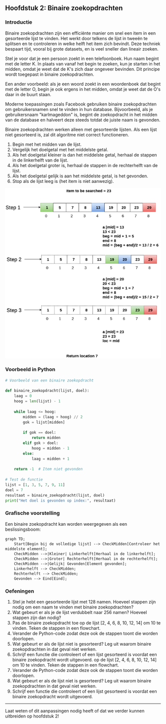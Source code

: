## Hoofdstuk 2: Binaire zoekopdrachten

### Introductie
Binaire zoekopdrachten zijn een efficiënte manier om snel een item in een gesorteerde lijst te vinden. Het werkt door telkens de lijst in tweeën te splitsen en te controleren in welke helft het item zich bevindt. Deze techniek bespaart tijd, vooral bij grote datasets, en is veel sneller dan lineair zoeken.

Stel je voor dat je een persoon zoekt in een telefoonboek. Hun naam begint met de letter K. In plaats van vanaf het begin te zoeken, kun je starten in het midden, omdat je weet dat de K's zich daar ongeveer bevinden. Dit principe wordt toegepast in binaire zoekopdrachten.

Een ander voorbeeld: als je een woord zoekt in een woordenboek dat begint met de letter O, begin je ook ergens in het midden, omdat je weet dat de O's daar in de buurt staan.

Moderne toepassingen zoals Facebook gebruiken binaire zoekopdrachten om gebruikersnamen snel te vinden in hun database. Bijvoorbeeld, als je gebruikersnaam "karlmageddon" is, begint de zoekopdracht in het midden van de database en halveert deze steeds totdat de juiste naam is gevonden.

Binaire zoekopdrachten werken alleen met gesorteerde lijsten. Als een lijst niet gesorteerd is, zal dit algoritme niet correct functioneren.
1. Begin met het midden van de lijst.
2. Vergelijk het doelgetal met het middelste getal.
3. Als het doelgetal kleiner is dan het middelste getal, herhaal de stappen in de linkerhelft van de lijst.
4. Als het doelgetal groter is, herhaal de stappen in de rechterhelft van de lijst.
5. Als het doelgetal gelijk is aan het middelste getal, is het gevonden.
6. Stop als de lijst leeg is (het item is niet aanwezig).

<img src="./media/bin.png">

### Voorbeeld in Python
```python
# Voorbeeld van een binaire zoekopdracht

def binaire_zoekopdracht(lijst, doel):
    laag = 0
    hoog = len(lijst) - 1

    while laag <= hoog:
        midden = (laag + hoog) // 2
        gok = lijst[midden]

        if gok == doel:
            return midden
        elif gok > doel:
            hoog = midden - 1
        else:
            laag = midden + 1

    return -1  # Item niet gevonden

# Test de functie
lijst = [1, 3, 5, 7, 9, 11]
doel = 7
resultaat = binaire_zoekopdracht(lijst, doel)
print("Het doel is gevonden op index:", resultaat)
```

### Grafische voorstelling
Een binaire zoekopdracht kan worden weergegeven als een beslissingsboom:

```mermaid
graph TD;
    Start[Begin bij de volledige lijst] --> CheckMidden[Controleer het middelste element];
    CheckMidden -->|Kleiner| Linkerhelft[Herhaal in de linkerhelft];
    CheckMidden -->|Groter| Rechterhelft[Herhaal in de rechterhelft];
    CheckMidden -->|Gelijk| Gevonden[Element gevonden];
    Linkerhelft --> CheckMidden;
    Rechterhelft --> CheckMidden;
    Gevonden --> Eind[Eind];
```

### Oefeningen
1. Stel je hebt een gesorteerde lijst met 128 namen. Hoeveel stappen zijn nodig om een naam te vinden met binaire zoekopdrachten?
2. Wat gebeurt er als je de lijst verdubbelt naar 256 namen? Hoeveel stappen zijn dan nodig?
3. Pas de binaire zoekopdracht toe op de lijst [2, 4, 6, 8, 10, 12, 14] om 10 te vinden. Teken de stappen in een flowchart.
4. Verander de Python-code zodat deze ook de stappen toont die worden doorlopen.
5. Wat gebeurt er als de lijst niet is gesorteerd? Leg uit waarom binaire zoekopdrachten in dat geval niet werken.
6. Schrijf een functie die controleert of een lijst gesorteerd is voordat een binaire zoekopdracht wordt uitgevoerd. op de lijst [2, 4, 6, 8, 10, 12, 14] om 10 te vinden. Teken de stappen in een flowchart.
2. Verander de Python-code zodat deze ook de stappen toont die worden doorlopen.
3. Wat gebeurt er als de lijst niet is gesorteerd? Leg uit waarom binaire zoekopdrachten in dat geval niet werken.
4. Schrijf een functie die controleert of een lijst gesorteerd is voordat een binaire zoekopdracht wordt uitgevoerd.

---

Laat weten of dit aanpassingen nodig heeft of dat we verder kunnen uitbreiden op hoofdstuk 2!

